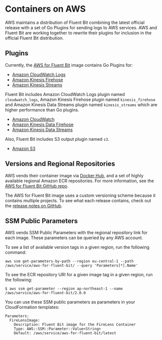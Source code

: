 # Containers on AWS

AWS maintains a distribution of Fluent Bit combining the latest official release with a set of Go Plugins for sending logs to AWS services. AWS and Fluent Bit are working together to rewrite their plugins for inclusion in the official Fluent Bit distribution.

## Plugins

Currently, the [AWS for Fluent Bit](https://github.com/aws/aws-for-fluent-bit) image contains Go Plugins for:

* [Amazon CloudWatch Logs](https://github.com/aws/amazon-cloudwatch-logs-for-fluent-bit)
* [Amazon Kinesis Firehose](https://github.com/aws/amazon-kinesis-firehose-for-fluent-bit)
* [Amazon Kinesis Streams](https://github.com/aws/amazon-kinesis-streams-for-fluent-bit)

Fluent Bit includes Amazon CloudWatch Logs plugin named `cloudwatch_logs`, Amazon Kinesis Firehose plugin named `kinesis_firehose` and Amazon Kinesis Data Streams plugin named `kinesis_streams` which are higher performance than Go plugins.

* [Amazon CloudWatch](https://docs.fluentbit.io/manual/pipeline/outputs/cloudwatch)
* [Amazon Kinesis Data Firehose](https://docs.fluentbit.io/manual/pipeline/outputs/firehose)
* [Amazon Kinesis Data Streams](https://docs.fluentbit.io/manual/pipeline/outputs/kinesis)

Also, Fluent Bit includes S3 output plugin named `s3`.

* [Amazon S3](https://docs.fluentbit.io/manual/pipeline/outputs/s3)

## Versions and Regional Repositories

AWS vends their container image via [Docker Hub](https://hub.docker.com/r/amazon/aws-for-fluent-bit), and a set of highly available regional Amazon ECR repositories. For more information, see the [AWS for Fluent Bit GitHub repo](https://github.com/aws/aws-for-fluent-bit#public-images).

The AWS for Fluent Bit image uses a custom versioning scheme because it contains multiple projects. To see what each release contains, check out the [release notes on GitHub](https://github.com/aws/aws-for-fluent-bit/releases).

## SSM Public Parameters

AWS vends SSM Public Parameters with the regional repository link for each image. These parameters can be queried by any AWS account.

To see a list of available version tags in a given region, run the following command:

```text
aws ssm get-parameters-by-path --region eu-central-1 --path /aws/service/aws-for-fluent-bit/ --query 'Parameters[*].Name'
```

To see the ECR repository URI for a given image tag in a given region, run the following:

```text
$ aws ssm get-parameter --region ap-northeast-1 --name /aws/service/aws-for-fluent-bit/2.0.0
```

You can use these SSM public parameters as parameters in your CloudFormation templates:

```text
Parameters:
  FireLensImage:
    Description: Fluent Bit image for the FireLens Container
    Type: AWS::SSM::Parameter::Value<String>
    Default: /aws/service/aws-for-fluent-bit/latest
```

